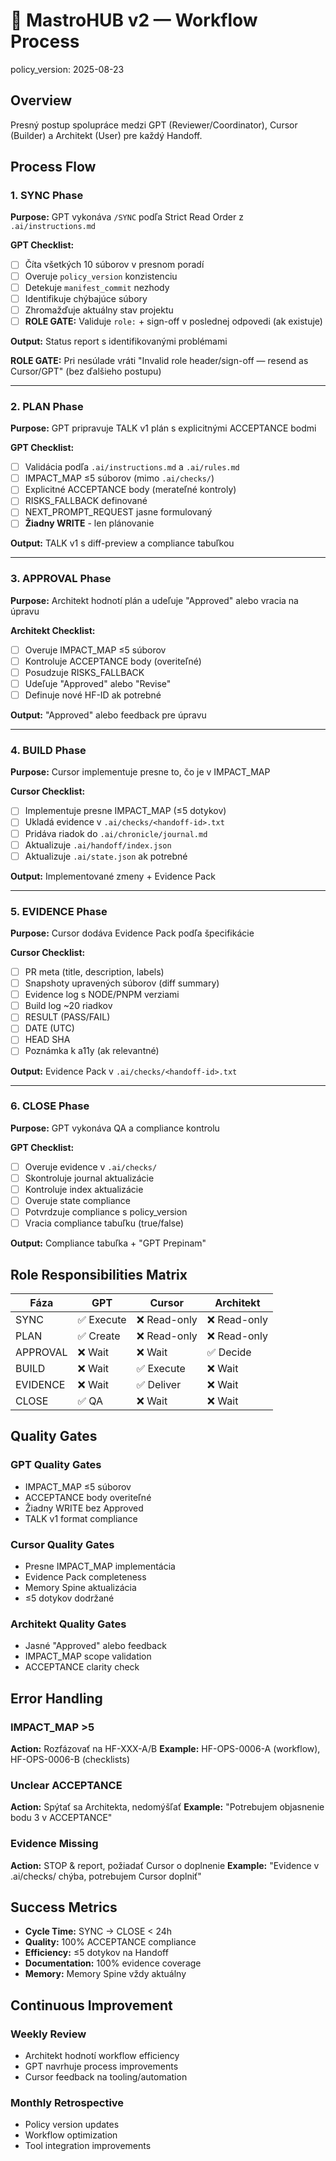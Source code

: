 # 🔄 MastroHUB v2 — Workflow Process

policy_version: 2025-08-23

## Overview

Presný postup spolupráce medzi GPT (Reviewer/Coordinator), Cursor (Builder) a Architekt (User) pre každý Handoff.

## Process Flow

### 1. SYNC Phase

**Purpose:** GPT vykonáva `/SYNC` podľa Strict Read Order z `.ai/instructions.md`

**GPT Checklist:**

- [ ] Číta všetkých 10 súborov v presnom poradí
- [ ] Overuje `policy_version` konzistenciu
- [ ] Detekuje `manifest_commit` nezhody
- [ ] Identifikuje chýbajúce súbory
- [ ] Zhromažďuje aktuálny stav projektu
- [ ] **ROLE GATE:** Validuje `role:` + sign-off v poslednej odpovedi (ak existuje)

**Output:** Status report s identifikovanými problémami

**ROLE GATE:** Pri nesúlade vráti "Invalid role header/sign-off — resend as Cursor/GPT" (bez ďalšieho postupu)

---

### 2. PLAN Phase

**Purpose:** GPT pripravuje TALK v1 plán s explicitnými ACCEPTANCE bodmi

**GPT Checklist:**

- [ ] Validácia podľa `.ai/instructions.md` a `.ai/rules.md`
- [ ] IMPACT_MAP ≤5 súborov (mimo `.ai/checks/`)
- [ ] Explicitné ACCEPTANCE body (merateľné kontroly)
- [ ] RISKS_FALLBACK definované
- [ ] NEXT_PROMPT_REQUEST jasne formulovaný
- [ ] **Žiadny WRITE** - len plánovanie

**Output:** TALK v1 s diff-preview a compliance tabuľkou

---

### 3. APPROVAL Phase

**Purpose:** Architekt hodnotí plán a udeľuje "Approved" alebo vracia na úpravu

**Architekt Checklist:**

- [ ] Overuje IMPACT_MAP ≤5 súborov
- [ ] Kontroluje ACCEPTANCE body (overiteľné)
- [ ] Posudzuje RISKS_FALLBACK
- [ ] Udeľuje "Approved" alebo "Revise"
- [ ] Definuje nové HF-ID ak potrebné

**Output:** "Approved" alebo feedback pre úpravu

---

### 4. BUILD Phase

**Purpose:** Cursor implementuje presne to, čo je v IMPACT_MAP

**Cursor Checklist:**

- [ ] Implementuje presne IMPACT_MAP (≤5 dotykov)
- [ ] Ukladá evidence v `.ai/checks/<handoff-id>.txt`
- [ ] Pridáva riadok do `.ai/chronicle/journal.md`
- [ ] Aktualizuje `.ai/handoff/index.json`
- [ ] Aktualizuje `.ai/state.json` ak potrebné

**Output:** Implementované zmeny + Evidence Pack

---

### 5. EVIDENCE Phase

**Purpose:** Cursor dodáva Evidence Pack podľa špecifikácie

**Cursor Checklist:**

- [ ] PR meta (title, description, labels)
- [ ] Snapshoty upravených súborov (diff summary)
- [ ] Evidence log s NODE/PNPM verziami
- [ ] Build log ~20 riadkov
- [ ] RESULT (PASS/FAIL)
- [ ] DATE (UTC)
- [ ] HEAD SHA
- [ ] Poznámka k a11y (ak relevantné)

**Output:** Evidence Pack v `.ai/checks/<handoff-id>.txt`

---

### 6. CLOSE Phase

**Purpose:** GPT vykonáva QA a compliance kontrolu

**GPT Checklist:**

- [ ] Overuje evidence v `.ai/checks/`
- [ ] Skontroluje journal aktualizácie
- [ ] Kontroluje index aktualizácie
- [ ] Overuje state compliance
- [ ] Potvrdzuje compliance s policy_version
- [ ] Vracia compliance tabuľku (true/false)

**Output:** Compliance tabuľka + "GPT Prepinam"

## Role Responsibilities Matrix

| Fáza     | GPT        | Cursor       | Architekt    |
| -------- | ---------- | ------------ | ------------ |
| SYNC     | ✅ Execute | ❌ Read-only | ❌ Read-only |
| PLAN     | ✅ Create  | ❌ Read-only | ❌ Read-only |
| APPROVAL | ❌ Wait    | ❌ Wait      | ✅ Decide    |
| BUILD    | ❌ Wait    | ✅ Execute   | ❌ Wait      |
| EVIDENCE | ❌ Wait    | ✅ Deliver   | ❌ Wait      |
| CLOSE    | ✅ QA      | ❌ Wait      | ❌ Wait      |

## Quality Gates

### GPT Quality Gates

- IMPACT_MAP ≤5 súborov
- ACCEPTANCE body overiteľné
- Žiadny WRITE bez Approved
- TALK v1 format compliance

### Cursor Quality Gates

- Presne IMPACT_MAP implementácia
- Evidence Pack completeness
- Memory Spine aktualizácia
- ≤5 dotykov dodržané

### Architekt Quality Gates

- Jasné "Approved" alebo feedback
- IMPACT_MAP scope validation
- ACCEPTANCE clarity check

## Error Handling

### IMPACT_MAP >5

**Action:** Rozfázovať na HF-XXX-A/B
**Example:** HF-OPS-0006-A (workflow), HF-OPS-0006-B (checklists)

### Unclear ACCEPTANCE

**Action:** Spýtať sa Architekta, nedomýšľať
**Example:** "Potrebujem objasnenie bodu 3 v ACCEPTANCE"

### Evidence Missing

**Action:** STOP & report, požiadať Cursor o doplnenie
**Example:** "Evidence v .ai/checks/ chýba, potrebujem Cursor doplniť"

## Success Metrics

- **Cycle Time:** SYNC → CLOSE < 24h
- **Quality:** 100% ACCEPTANCE compliance
- **Efficiency:** ≤5 dotykov na Handoff
- **Documentation:** 100% evidence coverage
- **Memory:** Memory Spine vždy aktuálny

## Continuous Improvement

### Weekly Review

- Architekt hodnotí workflow efficiency
- GPT navrhuje process improvements
- Cursor feedback na tooling/automation

### Monthly Retrospective

- Policy version updates
- Workflow optimization
- Tool integration improvements
